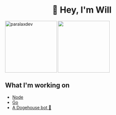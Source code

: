<h1 align="center">👋 Hey, I'm Will</h1>

<a href="https://github.com/paralaxdev">
  <img align="left" height="170" src="https://github-readme-stats.vercel.app/api?username=paralaxdev&count_private=true&include_all_commits=true&theme=tokyonight" alt="paralaxdev" />
</a>
<a href="https://github.com/paralaxdev">
  <img height="170" src="https://github-readme-stats.vercel.app/api/top-langs/?username=paralaxdev&layout=compact&theme=tokyonight&langs_count=15" />
</a>

## What I'm working on
<!-- WHAT-IM-DOING:START -->
- [Node](https://nodejs.org/en/)
- [Go](https://golang.org/)
- [A Dogehouse bot 🚀](https://github.com/benawad/dogehouse)
<!-- WHAT-IM-DOING:END -->

